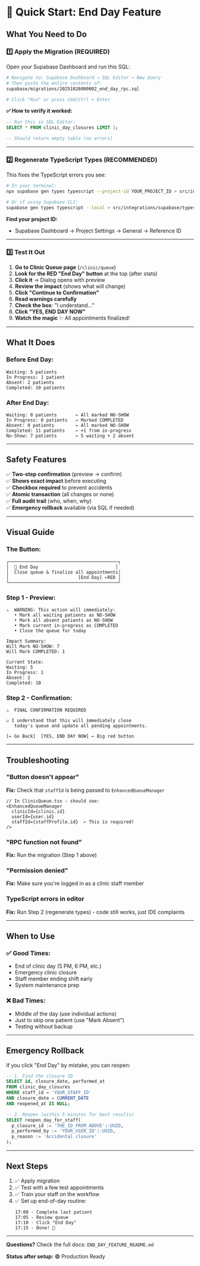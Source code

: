 # 🚀 Quick Start: End Day Feature

## What You Need to Do

### 1️⃣ Apply the Migration (REQUIRED)

Open your Supabase Dashboard and run this SQL:

```bash
# Navigate to: Supabase Dashboard → SQL Editor → New Query
# Then paste the entire contents of:
supabase/migrations/20251026000002_end_day_rpc.sql

# Click "Run" or press Cmd/Ctrl + Enter
```

**✅ How to verify it worked:**
```sql
-- Run this in SQL Editor:
SELECT * FROM clinic_day_closures LIMIT 1;

-- Should return empty table (no errors)
```

---

### 2️⃣ Regenerate TypeScript Types (RECOMMENDED)

This fixes the TypeScript errors you see:

```bash
# In your terminal:
npx supabase gen types typescript --project-id YOUR_PROJECT_ID > src/integrations/supabase/types.ts

# Or if using Supabase CLI:
supabase gen types typescript --local > src/integrations/supabase/types.ts
```

**Find your project ID:**
- Supabase Dashboard → Project Settings → General → Reference ID

---

### 3️⃣ Test It Out

1. **Go to Clinic Queue page** (`/clinic/queue`)
2. **Look for the RED "End Day" button** at the top (after stats)
3. **Click it** → Dialog opens with preview
4. **Review the impact** (shows what will change)
5. **Click "Continue to Confirmation"**
6. **Read warnings carefully**
7. **Check the box**: "I understand..."
8. **Click "YES, END DAY NOW"**
9. **Watch the magic** ✨ All appointments finalized!

---

## What It Does

### Before End Day:
```
Waiting: 5 patients
In Progress: 1 patient
Absent: 2 patients
Completed: 10 patients
```

### After End Day:
```
Waiting: 0 patients       ← All marked NO-SHOW
In Progress: 0 patients   ← Marked COMPLETED
Absent: 0 patients        ← All marked NO-SHOW
Completed: 11 patients    ← +1 from in-progress
No-Show: 7 patients       ← 5 waiting + 2 absent
```

---

## Safety Features

✅ **Two-step confirmation** (preview → confirm)  
✅ **Shows exact impact** before executing  
✅ **Checkbox required** to prevent accidents  
✅ **Atomic transaction** (all changes or none)  
✅ **Full audit trail** (who, when, why)  
✅ **Emergency rollback** available (via SQL if needed)

---

## Visual Guide

### The Button:
```
┌─────────────────────────────────────────┐
│  🔴 End Day                             │
│  Close queue & finalize all appointments│
│                          [End Day] ←RED │
└─────────────────────────────────────────┘
```

### Step 1 - Preview:
```
⚠️  WARNING: This action will immediately:
   • Mark all waiting patients as NO-SHOW
   • Mark all absent patients as NO-SHOW  
   • Mark current in-progress as COMPLETED
   • Close the queue for today

Impact Summary:
Will Mark NO-SHOW: 7
Will Mark COMPLETED: 1

Current State:
Waiting: 5
In Progress: 1
Absent: 2
Completed: 10
```

### Step 2 - Confirmation:
```
⚠️  FINAL CONFIRMATION REQUIRED

☑️ I understand that this will immediately close
   today's queue and update all pending appointments.

[← Go Back]  [YES, END DAY NOW] ← Big red button
```

---

## Troubleshooting

### "Button doesn't appear"
**Fix:** Check that `staffId` is being passed to `EnhancedQueueManager`
```tsx
// In ClinicQueue.tsx - should see:
<EnhancedQueueManager 
  clinicId={clinic.id}
  userId={user.id}
  staffId={staffProfile.id}  ← This is required!
/>
```

### "RPC function not found"
**Fix:** Run the migration (Step 1 above)

### "Permission denied"
**Fix:** Make sure you're logged in as a clinic staff member

### TypeScript errors in editor
**Fix:** Run Step 2 (regenerate types) - code still works, just IDE complaints

---

## When to Use

### ✅ Good Times:
- End of clinic day (5 PM, 6 PM, etc.)
- Emergency clinic closure
- Staff member ending shift early
- System maintenance prep

### ❌ Bad Times:
- Middle of the day (use individual actions)
- Just to skip one patient (use "Mark Absent")
- Testing without backup

---

## Emergency Rollback

If you click "End Day" by mistake, you can reopen:

```sql
-- 1. Find the closure ID
SELECT id, closure_date, performed_at 
FROM clinic_day_closures 
WHERE staff_id = 'YOUR_STAFF_ID'
AND closure_date = CURRENT_DATE
AND reopened_at IS NULL;

-- 2. Reopen (within 5 minutes for best results)
SELECT reopen_day_for_staff(
  p_closure_id := 'THE_ID_FROM_ABOVE'::UUID,
  p_performed_by := 'YOUR_USER_ID'::UUID,
  p_reason := 'Accidental closure'
);
```

---

## Next Steps

1. ✅ Apply migration
2. ✅ Test with a few test appointments
3. ✅ Train your staff on the workflow
4. ✅ Set up end-of-day routine:
   ```
   17:00 - Complete last patient
   17:05 - Review queue
   17:10 - Click "End Day"
   17:15 - Done! 🎉
   ```

---

**Questions?** Check the full docs: `END_DAY_FEATURE_README.md`

**Status after setup:** 🟢 Production Ready
